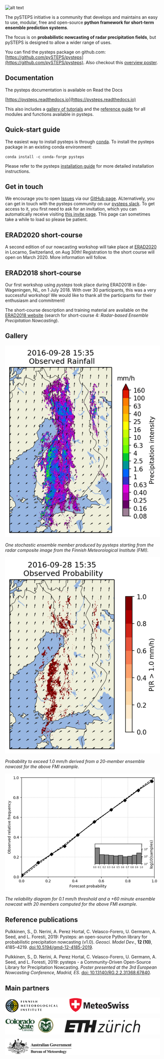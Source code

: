 [logo]: https://avatars3.githubusercontent.com/u/40021569?s=200&v=4
![alt text][logo]

The pySTEPS initiative  is a community that develops and maintains an easy to use, modular, free and open-source **python framework for short-term ensemble prediction systems**.

The focus is on **probabilistic nowcasting of radar precipitation fields**, but pySTEPS is designed to allow a wider range of uses.

You can find the pysteps package on github.com: [https://github.com/pySTEPS/pysteps](https://github.com/pySTEPS/pysteps). Also checkout this [overview poster](https://www.researchgate.net/publication/332781022_pysteps_-_a_Community-Driven_Open-Source_Library_for_Precipitation_Nowcasting).

## Documentation

The pysteps documentation is available on Read the Docs

[https://pysteps.readthedocs.io](https://pysteps.readthedocs.io)

This also includes a [gallery of tutorials](https://pysteps.readthedocs.io/en/latest/auto_examples/index.html) and the [reference guide](https://pysteps.readthedocs.io/en/latest/pysteps_reference/index.html) for all modules and functions available in pysteps.

## Quick-start guide


The easiest way to install pysteps is through [conda](https://anaconda.org/conda-forge/pysteps). To install the pysteps package in an existing conda environment:

`conda install -c conda-forge pysteps`

Please refer to the pysteps [installation guide](https://pysteps.readthedocs.io/en/latest/user_guide/install_pysteps.html) for more detailed installation instructions.

## Get in touch

We encourage you to open [Issues](https://github.com/pySTEPS/pysteps/issues) via our [GitHub page](https://github.com/pySTEPS/pysteps). ALternatively, you can get in touch with the pysteps community on our [pysteps slack](https://pysteps.slack.com/). To get access to it, you first need to ask for an invitation, which you can automatically receive visiting [this invite page](https://pysteps-slackin.herokuapp.com/). This page can sometimes take a while to load so please be patient.

## ERAD2020 short-course

A second edition of our nowcasting workshop will take place at [ERAD2020](https://www.erad2020.ch/) in Locarno, Switzerland, on Aug 30th! Registration to the short course will open on March 2020. More information will follow.

## ERAD2018 short-course

Our first workshop using *pysteps* took place during ERAD2018 in Ede-Wageningen, NL, on 1 July 2018. With over 30 participants, this was a very successful workshop! We would like to thank all the participants for their enthusiasm and commitment!

The short-course description and training material are available on the [ERAD2018 website](https://www.erad2018.nl/short-courses/) (search for short-course 4: *Radar-based Ensemble Precipitation Nowcasting*).

## Gallery

![](figs/201609281600_stoch_8levels.gif)

*One stochastic ensemble member produced by pysteps starting from the radar composite image from the Finnish Meteorological Institute (FMI).*

![](figs/201609281600_prob1.0_8levels.gif)

*Probability to exceed 1.0 mm/h derived from a 20-member ensemble nowcast for the above FMI example.*

![](figs/fmi_reldiag_060_005_thr0.1.png)

*The reliability diagram for 0.1 mm/h threshold and a +60 minute ensemble nowcast with 20 members computed for the above FMI example.*

## Reference publications

Pulkkinen, S., D. Nerini, A. Perez Hortal, C. Velasco-Forero, U. Germann,
A. Seed, and L. Foresti, 2019:  Pysteps:  an open-source Python library for
probabilistic precipitation nowcasting (v1.0). *Geosci. Model Dev.*, **12 (10)**,
4185–4219. [doi:10.5194/gmd-12-4185-2019](https://doi.org/10.5194/gmd-12-4185-2019).

Pulkkinen, S., D. Nerini, A. Perez Hortal, C. Velasco-Forero, U. Germann, A. Seed, and
L. Foresti, 2019: pysteps - a Community-Driven Open-Source Library for
Precipitation Nowcasting. *Poster presented at the 3rd European Nowcasting
Conference, Madrid, ES*. [doi: 10.13140/RG.2.2.31368.67840](https://doi.org/10.13140/RG.2.2.31368.67840).

## Main partners
<pre style="background-color: white;"><img src="figs/logo_fmi.png" alt="drawing" height="50"/>    <img src="figs/logo_mch.png" alt="drawing" height="50"/></pre>

<pre style="background-color: white;"><img src="figs/logo_csu.jpg" alt="drawing" height="50"/>    <img src="figs/logo_ethz.jpg" alt="drawing" height="45"/></pre>

<pre style="background-color: white;"> <img src="figs/logo_bom.png" alt="drawing" height="50"/></pre>
